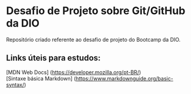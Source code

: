 # Desafio de Projeto sobre Git/GitHub da DIO
Repositório criado referente ao desafio de projeto do Bootcamp da DIO.

## Links úteis para estudos:
[MDN Web Docs] (https://developer.mozilla.org/pt-BR/) <br/>
[Sintaxe básica Markdown] (https://www.markdownguide.org/basic-syntax/)
